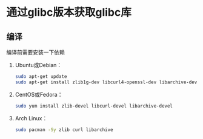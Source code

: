 #   通过glibc版本获取glibc库

##  编译
编译前需要安装一下依赖

1.  Ubuntu或Debian：
    ```sh
    sudo apt-get update
    sudo apt-get install zlib1g-dev libcurl4-openssl-dev libarchive-dev
    ```
2.  CentOS或Fedora：
    ```sh
    sudo yum install zlib-devel libcurl-devel libarchive-devel
    ```
3.  Arch Linux：
    ```sh
    sudo pacman -Sy zlib curl libarchive
    ```

